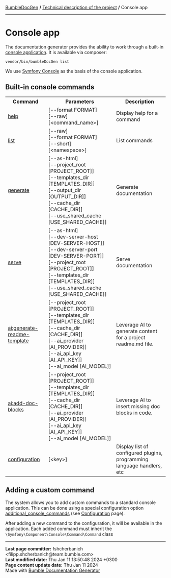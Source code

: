 <embed> <a href="/docs/README.md">BumbleDocGen</a> <b>/</b> <a href="/docs/tech/readme.md">Technical description of the project</a> <b>/</b> Console app<hr> </embed>

<embed> <h1>Console app</h1> </embed>

The documentation generator provides the ability to work through a built-in <a href="/docs/tech/classes/App.md">console application</a>.
It is available via composer:
```console
vendor/bin/bumbleDocGen list
```

We use [Symfony Console](https://github.com/symfony/console) as the basis of the console application.

<embed> <h2>Built-in console commands</h2> </embed>

<table>
    <tr>
        <th>Command</th>
        <th>Parameters</th>
        <th>Description</th>
    </tr>
    <tr>
        <td><a href="https://github.com/symfony/console/blob/master/Command/HelpCommand.php">help</a></td>
        <td>[--format FORMAT]<br>[--raw]<br>[&lt;command_name&gt;]</td>
        <td>Display help for a command</td>
    </tr>
    <tr>
        <td><a href="https://github.com/symfony/console/blob/master/Command/ListCommand.php">list</a></td>
        <td>[--raw]<br>[--format FORMAT]<br>[--short]<br>[&lt;namespace&gt;]</td>
        <td>List commands</td>
    </tr>
    <tr>
        <td><a href="/docs/tech/classes/GenerateCommand.md">generate</a></td>
        <td>[--as-html]<br>[--project_root [PROJECT_ROOT]]<br>[--templates_dir [TEMPLATES_DIR]]<br>[--output_dir [OUTPUT_DIR]]<br>[--cache_dir [CACHE_DIR]]<br>[--use_shared_cache [USE_SHARED_CACHE]]</td>
        <td>Generate documentation</td>
    </tr>
    <tr>
        <td><a href="/docs/tech/classes/ServeCommand.md">serve</a></td>
        <td>[--as-html]<br>[--dev-server-host [DEV-SERVER-HOST]]<br>[--dev-server-port [DEV-SERVER-PORT]]<br>[--project_root [PROJECT_ROOT]]<br>[--templates_dir [TEMPLATES_DIR]]<br>[--use_shared_cache [USE_SHARED_CACHE]]</td>
        <td>Serve documentation</td>
    </tr>
    <tr>
        <td><a href="/docs/tech/classes/GenerateReadMeTemplateCommand.md">ai:generate-readme-template</a></td>
        <td>[--project_root [PROJECT_ROOT]]<br>[--templates_dir [TEMPLATES_DIR]]<br>[--cache_dir [CACHE_DIR]]<br>[--ai_provider [AI_PROVIDER]]<br>[--ai_api_key [AI_API_KEY]]<br>[--ai_model [AI_MODEL]]</td>
        <td>Leverage AI to generate content for a project readme.md file.</td>
    </tr>
    <tr>
        <td><a href="/docs/tech/classes/AddDocBlocksCommand.md">ai:add-doc-blocks</a></td>
        <td>[--project_root [PROJECT_ROOT]]<br>[--templates_dir [TEMPLATES_DIR]]<br>[--cache_dir [CACHE_DIR]]<br>[--ai_provider [AI_PROVIDER]]<br>[--ai_api_key [AI_API_KEY]]<br>[--ai_model [AI_MODEL]]</td>
        <td>Leverage AI to insert missing doc blocks in code.</td>
    </tr>
    <tr>
        <td><a href="/docs/tech/classes/ConfigurationCommand.md">configuration</a></td>
        <td>[&lt;key&gt;]</td>
        <td>Display list of configured plugins, programming language handlers, etc</td>
    </tr>
</table>

<embed> <h2>Adding a custom command</h2> </embed>

The system allows you to add custom commands to a standard console application.
This can be done using a special configuration option <a href="/docs/tech/classes/Configuration.md#mgetadditionalconsolecommands">additional_console_commands</a> (see <a href="/docs/tech/01_configuration.md">Configuration</a> page).

After adding a new command to the configuration, it will be available in the application. Each added command must inherit the `\Symfony\Component\Console\Command\Command` class

<div id='page_committer_info'>
<hr>
<b>Last page committer:</b> fshcherbanich &lt;filipp.shcherbanich@team.bumble.com&gt;<br><b>Last modified date:</b>   Thu Jan 11 13:50:48 2024 +0300<br><b>Page content update date:</b> Thu Jan 11 2024<br>Made with <a href='https://github.com/bumble-tech/bumble-doc-gen/blob/master/docs/README.md'>Bumble Documentation Generator</a></div>